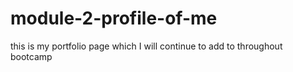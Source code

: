 # module-2-profile-of-me
this is my portfolio page which I will continue to add to throughout bootcamp
